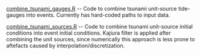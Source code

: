 [combine_tsunami_gauges.R](combine_tsunami_gauges.R) -- Code to combine tsunami
unit-source tide-gauges into events. Currently has hard-coded paths to input
data.

[combine_tsunami_sources.R](combine_tsunami_sources.R) -- Code to combine
tsunami unit-source initial conditions into event initial conditions. Kajiura
filter is applied after combining the unit sources, since numerically this
approach is less prone to aftefacts caused by interpolation/discretization.
